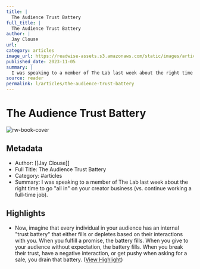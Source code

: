 ```yaml
---
title: |
  The Audience Trust Battery
full_title: |
  The Audience Trust Battery
author: |
  Jay Clouse
url: 
category: articles
image_url: https://readwise-assets.s3.amazonaws.com/static/images/article0.00998d930354.png
published_date: 2023-11-05
summary: |
  I was speaking to a member of The Lab last week about the right time to go "all in" on your creator business (vs. continue working a full-time job).
source: reader
permalink: l/articles/the-audience-trust-battery
---
```

# The Audience Trust Battery

![rw-book-cover](https://readwise-assets.s3.amazonaws.com/static/images/article0.00998d930354.png)

## Metadata
- Author: [[Jay Clouse]]
- Full Title: The Audience Trust Battery
- Category: #articles
- Summary: I was speaking to a member of The Lab last week about the right time to go "all in" on your creator business (vs. continue working a full-time job).

## Highlights
- Now, imagine that every individual in your audience has an internal "trust battery" that either fills or depletes based on their interactions with you. When you fulfill a promise, the battery fills. When you give to your audience without expectation, the battery fills.
  When you break their trust, have a negative interaction, or get pushy when asking for a sale, you drain that battery. ([View Highlight](https://read.readwise.io/read/01hejmd5y2zhajjta9cg8k85rc))


